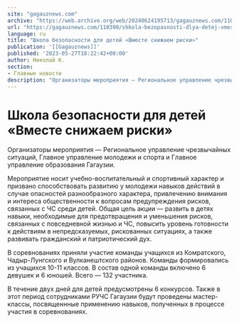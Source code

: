 ```yaml
---
site: "gagauznews.com"
archive: "https://web.archive.org/web/20240624195713/gagauznews.com/110390/shkola-bezopasnosti-dlya-detej-vmeste-snizhaem-riski.html"
url: "https://gagauznews.com/110390/shkola-bezopasnosti-dlya-detej-vmeste-snizhaem-riski.html"
language: ru
title: "Школа безопасности для детей «Вместе снижаем риски»"
publication: '[[Gagauznews]]'
published: '2023-05-27T18:22:42+00:00'
author: Николай К.
section:
- Главные новости
description: "Организаторы мероприятия — Региональное управление чрезвычайных ситуаций, Главное управление молодежи и спорта и Главное управление образования Гагаузии. Мероприятие носит учебно-воспитательный и спортивный характер и призвано способствовать развитию у молодежи навыков действий в случае опасностей разнообразного характера, привлечению внимания и интереса общественности к вопросам предупреждения рисков, связанных с ЧС среди детей. Общая цель акции — развить в детях навыки, необходимые для предотвращения и уменьшения рисков, связанных с повседневной жизнью и ЧС, повысить уровень готовности к действиям в непредсказуемых, рискованных ситуациях, а также развивать гражданский и патриотический дух. В соревнованиях приняли участие команды учащихся из Комратского, Чадыр-Лунгского и Вулканештского районов. Команды формировались […]"
---
```


# Школа безопасности для детей «Вместе снижаем риски»

Организаторы мероприятия — Региональное управление чрезвычайных ситуаций, Главное управление молодежи и спорта и Главное управление образования Гагаузии.

Мероприятие носит учебно-воспитательный и спортивный характер и призвано способствовать развитию у молодежи навыков действий в случае опасностей разнообразного характера, привлечению внимания и интереса общественности к вопросам предупреждения рисков, связанных с ЧС среди детей. Общая цель акции — развить в детях навыки, необходимые для предотвращения и уменьшения рисков, связанных с повседневной жизнью и ЧС, повысить уровень готовности к действиям в непредсказуемых, рискованных ситуациях, а также развивать гражданский и патриотический дух.

В соревнованиях приняли участие команды учащихся из Комратского, Чадыр-Лунгского и Вулканештского районов. Команды формировались из учащихся 10-11 классов. В состав одной команды включено 6 девушек и 6 юношей. Всего — 132 участника.

В течение двух дней для детей предусмотрены 6 конкурсов. Также в этот период сотрудниками РУЧС Гагаузии будут проведены мастер-классы, посвященнные применению навыков, полученных в процессе участия в соревнованиях.